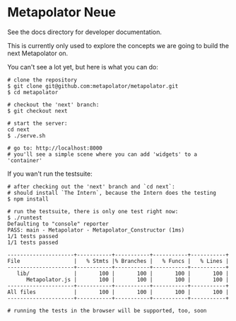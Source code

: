 Metapolator Neue
=================

See the docs directory for developer documentation.

This is currently only used to explore the concepts we are going to build
the next Metapolator on.

You can't see a lot yet, but here is what you can do:

```
# clone the repository
$ git clone git@github.com:metapolator/metapolator.git
$ cd metapolator

# checkout the 'next' branch: 
$ git checkout next

# start the server:
cd next
$ ./serve.sh

# go to: http://localhost:8000
# you'll see a simple scene where you can add 'widgets' to a 'container'

```

If you wan't run the testsuite:
```
# after checking out the 'next' branch and `cd next`:
# should install `The Intern`, because the Intern does the testing
$ npm install

# run the testsuite, there is only one test right now:
$ ./runtest
Defaulting to "console" reporter
PASS: main - Metapolator - Metapolator_Constructor (1ms)
1/1 tests passed
1/1 tests passed

---------------------+-----------+-----------+-----------+-----------+
File                 |   % Stmts |% Branches |   % Funcs |   % Lines |
---------------------+-----------+-----------+-----------+-----------+
   lib/              |       100 |       100 |       100 |       100 |
      Metapolator.js |       100 |       100 |       100 |       100 |
---------------------+-----------+-----------+-----------+-----------+
All files            |       100 |       100 |       100 |       100 |
---------------------+-----------+-----------+-----------+-----------+

# running the tests in the browser will be supported, too, soon

```
